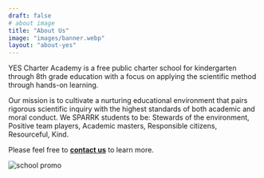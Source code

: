 ```yaml
---
draft: false
# about image
title: "About Us"
image: "images/banner.webp"
layout: "about-yes"
---
```


YES Charter Academy is a free public charter school for kindergarten through 8th grade education with a focus on applying the scientific method  through hands-on learning.

Our mission is to cultivate a nurturing educational environment that pairs rigorous scientific inquiry with the highest standards of both academic and moral conduct. We SPARRK students to be: Stewards of the environment, Positive team players, Academic masters, Responsible citizens, Resourceful, Kind.

Please feel free to **[contact us](/contact)** to learn more.


<img src="/images/about/YES-Outreach-Postcards-Back-112021-1-scaled.jpg" alt="school promo" class="img-fluid">